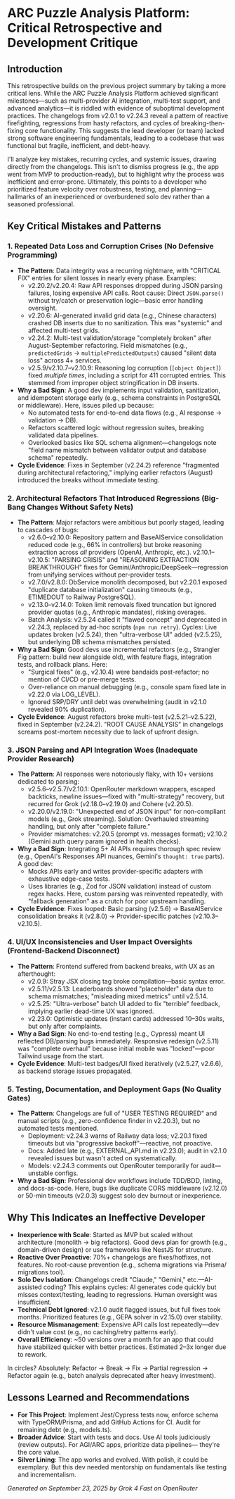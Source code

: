 # ARC Puzzle Analysis Platform: Critical Retrospective and Development Critique

## Introduction

This retrospective builds on the previous project summary by taking a more critical lens. While the ARC Puzzle Analysis Platform achieved significant milestones—such as multi-provider AI integration, multi-test support, and advanced analytics—it is riddled with evidence of suboptimal development practices. The changelogs from v2.0.1 to v2.24.3 reveal a pattern of reactive firefighting, regressions from hasty refactors, and cycles of breaking-then-fixing core functionality. This suggests the lead developer (or team) lacked strong software engineering fundamentals, leading to a codebase that was functional but fragile, inefficient, and debt-heavy.

I'll analyze key mistakes, recurring cycles, and systemic issues, drawing directly from the changelogs. This isn't to dismiss progress (e.g., the app went from MVP to production-ready), but to highlight why the process was inefficient and error-prone. Ultimately, this points to a developer who prioritized feature velocity over robustness, testing, and planning—hallmarks of an inexperienced or overburdened solo dev rather than a seasoned professional.

## Key Critical Mistakes and Patterns

### 1. **Repeated Data Loss and Corruption Crises (No Defensive Programming)**
   - **The Pattern**: Data integrity was a recurring nightmare, with "CRITICAL FIX" entries for silent losses in nearly every phase. Examples:
     - v2.20.2/v2.20.4: Raw API responses dropped during JSON parsing failures, losing expensive API calls. Root cause: Direct `JSON.parse()` without try/catch or preservation logic—basic error handling oversight.
     - v2.20.6: AI-generated invalid grid data (e.g., Chinese characters) crashed DB inserts due to no sanitization. This was "systemic" and affected multi-test grids.
     - v2.24.2: Multi-test validation/storage "completely broken" after August-September refactoring. Field mismatches (e.g., `predictedGrids` → `multiplePredictedOutputs`) caused "silent data loss" across 4+ services.
     - v2.5.9/v2.10.7–v2.10.9: Reasoning log corruption (`[object Object]`) fixed *multiple times*, including a script for 411 corrupted entries. This stemmed from improper object stringification in DB inserts.
   - **Why a Bad Sign**: A good dev implements input validation, sanitization, and idempotent storage early (e.g., schema constraints in PostgreSQL or middleware). Here, issues piled up because:
     - No automated tests for end-to-end data flows (e.g., AI response → validation → DB).
     - Refactors scattered logic without regression suites, breaking validated data pipelines.
     - Overlooked basics like SQL schema alignment—changelogs note "field name mismatch between validator output and database schema" repeatedly.
   - **Cycle Evidence**: Fixes in September (v2.24.2) reference "fragmented during architectural refactoring," implying earlier refactors (August) introduced the breaks without immediate testing.

### 2. **Architectural Refactors That Introduced Regressions (Big-Bang Changes Without Safety Nets)**
   - **The Pattern**: Major refactors were ambitious but poorly staged, leading to cascades of bugs:
     - v2.6.0–v2.10.0: Repository pattern and BaseAIService consolidation reduced code (e.g., 66% in controllers) but broke reasoning extraction across *all* providers (OpenAI, Anthropic, etc.). v2.10.1–v2.10.5: "PARSING CRISIS" and "REASONING EXTRACTION BREAKTHROUGH" fixes for Gemini/Anthropic/DeepSeek—regression from unifying services without per-provider tests.
     - v2.7.0/v2.8.0: DbService monolith decomposed, but v2.20.1 exposed "duplicate database initialization" causing timeouts (e.g., ETIMEDOUT to Railway PostgreSQL).
     - v2.13.0–v2.14.0: Token limit removals fixed truncation but ignored provider quotas (e.g., Anthropic mandates), risking overages.
     - Batch Analysis: v2.5.24 called it "flawed concept" and deprecated in v2.24.3, replaced by ad-hoc scripts (`npm run retry`). Cycles: Live updates broken (v2.5.24), then "ultra-verbose UI" added (v2.5.25), but underlying DB schema mismatches persisted.
   - **Why a Bad Sign**: Good devs use incremental refactors (e.g., Strangler Fig pattern: build new alongside old), with feature flags, integration tests, and rollback plans. Here:
     - "Surgical fixes" (e.g., v2.10.4) were bandaids post-refactor; no mention of CI/CD or pre-merge tests.
     - Over-reliance on manual debugging (e.g., console spam fixed late in v2.22.0 via LOG_LEVEL).
     - Ignored SRP/DRY until debt was overwhelming (audit in v2.1.0 revealed 90% duplication).
   - **Cycle Evidence**: August refactors broke multi-test (v2.5.21–v2.5.22), fixed in September (v2.24.2). "ROOT CAUSE ANALYSIS" in changelogs screams post-mortem necessity due to lack of upfront design.

### 3. **JSON Parsing and API Integration Woes (Inadequate Provider Research)**
   - **The Pattern**: AI responses were notoriously flaky, with 10+ versions dedicated to parsing:
     - v2.5.6–v2.5.7/v2.10.1: OpenRouter markdown wrappers, escaped backticks, newline issues—fixed with "multi-strategy" recovery, but recurred for Grok (v2.18.0–v2.19.0) and Cohere (v2.20.5).
     - v2.20.0/v2.19.0: "Unexpected end of JSON input" for non-compliant models (e.g., Grok streaming). Solution: Overhauled streaming handling, but only after "complete failure."
     - Provider mismatches: v2.20.5 (prompt vs. messages format); v2.10.2 (Gemini auth query param ignored in health checks).
   - **Why a Bad Sign**: Integrating 5+ AI APIs requires thorough spec review (e.g., OpenAI's Responses API nuances, Gemini's `thought: true` parts). A good dev:
     - Mocks APIs early and writes provider-specific adapters with exhaustive edge-case tests.
     - Uses libraries (e.g., Zod for JSON validation) instead of custom regex hacks.
     Here, custom parsing was reinvented repeatedly, with "fallback generation" as a crutch for poor upstream handling.
   - **Cycle Evidence**: Fixes looped: Basic parsing (v2.5.6) → BaseAIService consolidation breaks it (v2.8.0) → Provider-specific patches (v2.10.3–v2.10.5).

### 4. **UI/UX Inconsistencies and User Impact Oversights (Frontend-Backend Disconnect)**
   - **The Pattern**: Frontend suffered from backend breaks, with UX as an afterthought:
     - v2.0.9: Stray JSX closing tag broke compilation—basic syntax error.
     - v2.5.11/v2.5.13: Leaderboards showed "placeholder" data due to schema mismatches; "misleading mixed metrics" until v2.5.14.
     - v2.5.25: "Ultra-verbose" batch UI added to fix "terrible" feedback, implying earlier dead-time UX was ignored.
     - v2.23.0: Optimistic updates (instant cards) addressed 10–30s waits, but only after complaints.
   - **Why a Bad Sign**: No end-to-end testing (e.g., Cypress) meant UI reflected DB/parsing bugs immediately. Responsive redesign (v2.5.11) was "complete overhaul" because initial mobile was "locked"—poor Tailwind usage from the start.
   - **Cycle Evidence**: Multi-test badges/UI fixed iteratively (v2.5.27, v2.6.6), as backend storage issues propagated.

### 5. **Testing, Documentation, and Deployment Gaps (No Quality Gates)**
   - **The Pattern**: Changelogs are full of "USER TESTING REQUIRED" and manual scripts (e.g., zero-confidence finder in v2.20.3), but no automated tests mentioned.
     - Deployment: v2.24.3 warns of Railway data loss; v2.20.1 fixed timeouts but via "progressive backoff"—reactive, not proactive.
     - Docs: Added late (e.g., EXTERNAL_API.md in v2.23.0); audit in v2.1.0 revealed issues but wasn't acted on systematically.
     - Models: v2.24.3 comments out OpenRouter temporarily for audit—unstable configs.
   - **Why a Bad Sign**: Professional dev workflows include TDD/BDD, linting, and docs-as-code. Here, bugs like duplicate CORS middleware (v2.12.0) or 50-min timeouts (v2.0.3) suggest solo dev burnout or inexperience.

## Why This Indicates an Ineffective Developer

- **Inexperience with Scale**: Started as MVP but scaled without architecture (monolith → big refactors). Good devs plan for growth (e.g., domain-driven design) or use frameworks like NestJS for structure.
- **Reactive Over Proactive**: 70%+ changelogs are fixes/hotfixes, not features. No root-cause prevention (e.g., schema migrations via Prisma/ migrations tool).
- **Solo Dev Isolation**: Changelogs credit "Claude," "Gemini," etc.—AI-assisted coding? This explains cycles: AI generates code quickly but misses context/testing, leading to regressions. Human oversight was insufficient.
- **Technical Debt Ignored**: v2.1.0 audit flagged issues, but full fixes took months. Prioritized features (e.g., GEPA solver in v2.15.0) over stability.
- **Resource Mismanagement**: Expensive API calls lost repeatedly—dev didn't value cost (e.g., no caching/retry patterns early).
- **Overall Efficiency**: ~50 versions over a month for an app that could have stabilized quicker with better practices. Estimated 2–3x longer due to rework.

In circles? Absolutely: Refactor → Break → Fix → Partial regression → Refactor again (e.g., batch analysis deprecated after heavy investment).

## Lessons Learned and Recommendations

- **For This Project**: Implement Jest/Cypress tests now, enforce schema with TypeORM/Prisma, and add GitHub Actions for CI. Audit for remaining debt (e.g., models.ts).
- **Broader Advice**: Start with tests and docs. Use AI tools judiciously (review outputs). For AGI/ARC apps, prioritize data pipelines— they're the core value.
- **Silver Lining**: The app works and evolved. With polish, it could be exemplary. But this dev needed mentorship on fundamentals like testing and incrementalism.

*Generated on September 23, 2025  by Grok 4 Fast on OpenRouter* 